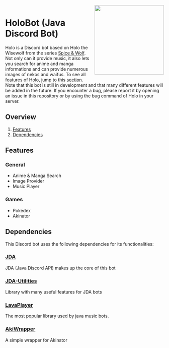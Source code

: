 <img align="right" src="https://github.com/xHarlock/HoloBot/blob/master/src/main/resources/logo.png" height="220" width="220">

# HoloBot (Java Discord Bot)

Holo is a Discord bot based on Holo the Wisewolf from the series [Spice & Wolf](https://en.wikipedia.org/wiki/Spice_and_Wolf). Not only can it provide music, it also lets you search for anime and manga informations and can provide numerous images of nekos and waifus. To see all features of Holo, jump to this [section](#features).
<br>Note that this bot is still in development and that many different features will be added in the future. If you encounter a bug, please report it by opening an issue in this repository or by using the bug command of Holo in your server.

## Overview

1. [Features](#features)
2. [Dependencies](#dependencies)

## Features

### General
* Anime & Manga Search
* Image Provider
* Music Player

### Games
* Pokédex
* Akinator

## Dependencies

This Discord bot uses the following dependencies for its functionalities:

### [JDA](https://github.com/DV8FromTheWorld/JDA)

JDA (Java Discord API) makes up the core of this bot 

### [JDA-Utilities](https://github.com/JDA-Applications/JDA-Utilities)

Library with many useful features for JDA bots

### [LavaPlayer](https://github.com/sedmelluq/lavaplayer)

The most popular library used by java music bots.

### [AkiWrapper](https://github.com/markozajc/Akiwrapper)

A simple wrapper for Akinator
